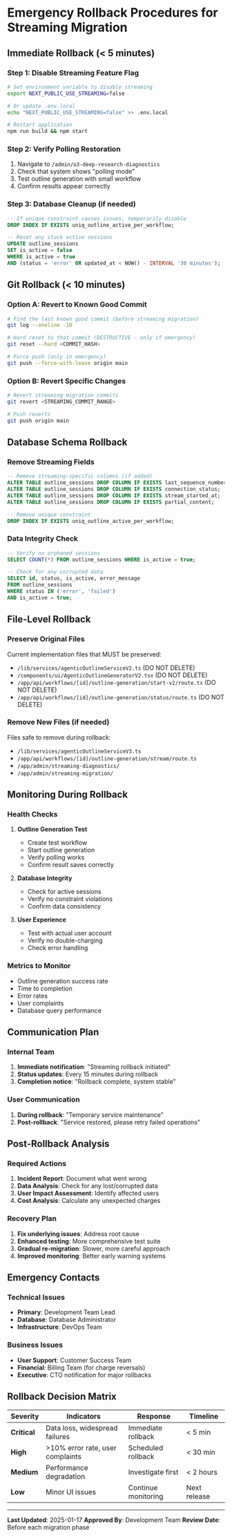 # Emergency Rollback Procedures for Streaming Migration

## Immediate Rollback (< 5 minutes)

### Step 1: Disable Streaming Feature Flag
```bash
# Set environment variable to disable streaming
export NEXT_PUBLIC_USE_STREAMING=false

# Or update .env.local
echo "NEXT_PUBLIC_USE_STREAMING=false" >> .env.local

# Restart application
npm run build && npm start
```

### Step 2: Verify Polling Restoration
1. Navigate to `/admin/o3-deep-research-diagnostics`
2. Check that system shows "polling mode"
3. Test outline generation with small workflow
4. Confirm results appear correctly

### Step 3: Database Cleanup (if needed)
```sql
-- If unique constraint causes issues, temporarily disable
DROP INDEX IF EXISTS uniq_outline_active_per_workflow;

-- Reset any stuck active sessions
UPDATE outline_sessions 
SET is_active = false 
WHERE is_active = true 
AND (status = 'error' OR updated_at < NOW() - INTERVAL '30 minutes');
```

## Git Rollback (< 10 minutes)

### Option A: Revert to Known Good Commit
```bash
# Find the last known good commit (before streaming migration)
git log --oneline -10

# Hard reset to that commit (DESTRUCTIVE - only if emergency)
git reset --hard <COMMIT_HASH>

# Force push (only in emergency)
git push --force-with-lease origin main
```

### Option B: Revert Specific Changes
```bash
# Revert streaming migration commits
git revert <STREAMING_COMMIT_RANGE>

# Push reverts
git push origin main
```

## Database Schema Rollback

### Remove Streaming Fields
```sql
-- Remove streaming-specific columns (if added)
ALTER TABLE outline_sessions DROP COLUMN IF EXISTS last_sequence_number;
ALTER TABLE outline_sessions DROP COLUMN IF EXISTS connection_status;
ALTER TABLE outline_sessions DROP COLUMN IF EXISTS stream_started_at;
ALTER TABLE outline_sessions DROP COLUMN IF EXISTS partial_content;

-- Remove unique constraint
DROP INDEX IF EXISTS uniq_outline_active_per_workflow;
```

### Data Integrity Check
```sql
-- Verify no orphaned sessions
SELECT COUNT(*) FROM outline_sessions WHERE is_active = true;

-- Check for any corrupted data
SELECT id, status, is_active, error_message 
FROM outline_sessions 
WHERE status IN ('error', 'failed') 
AND is_active = true;
```

## File-Level Rollback

### Preserve Original Files
Current implementation files that MUST be preserved:
- `/lib/services/agenticOutlineServiceV2.ts` (DO NOT DELETE)
- `/components/ui/AgenticOutlineGeneratorV2.tsx` (DO NOT DELETE)
- `/app/api/workflows/[id]/outline-generation/start-v2/route.ts` (DO NOT DELETE)
- `/app/api/workflows/[id]/outline-generation/status/route.ts` (DO NOT DELETE)

### Remove New Files (if needed)
Files safe to remove during rollback:
- `/lib/services/agenticOutlineServiceV3.ts`
- `/app/api/workflows/[id]/outline-generation/stream/route.ts`
- `/app/admin/streaming-diagnostics/`
- `/app/admin/streaming-migration/`

## Monitoring During Rollback

### Health Checks
1. **Outline Generation Test**
   - Create test workflow
   - Start outline generation
   - Verify polling works
   - Confirm result saves correctly

2. **Database Integrity**
   - Check for active sessions
   - Verify no constraint violations
   - Confirm data consistency

3. **User Experience**
   - Test with actual user account
   - Verify no double-charging
   - Check error handling

### Metrics to Monitor
- Outline generation success rate
- Time to completion
- Error rates
- User complaints
- Database query performance

## Communication Plan

### Internal Team
1. **Immediate notification**: "Streaming rollback initiated"
2. **Status updates**: Every 15 minutes during rollback
3. **Completion notice**: "Rollback complete, system stable"

### User Communication
1. **During rollback**: "Temporary service maintenance"
2. **Post-rollback**: "Service restored, please retry failed operations"

## Post-Rollback Analysis

### Required Actions
1. **Incident Report**: Document what went wrong
2. **Data Analysis**: Check for any lost/corrupted data
3. **User Impact Assessment**: Identify affected users
4. **Cost Analysis**: Calculate any unexpected charges

### Recovery Plan
1. **Fix underlying issues**: Address root cause
2. **Enhanced testing**: More comprehensive test suite
3. **Gradual re-migration**: Slower, more careful approach
4. **Improved monitoring**: Better early warning systems

## Emergency Contacts

### Technical Issues
- **Primary**: Development Team Lead
- **Database**: Database Administrator
- **Infrastructure**: DevOps Team

### Business Issues
- **User Support**: Customer Success Team
- **Financial**: Billing Team (for charge reversals)
- **Executive**: CTO notification for major rollbacks

## Rollback Decision Matrix

| Severity | Indicators | Response | Timeline |
|----------|------------|----------|----------|
| **Critical** | Data loss, widespread failures | Immediate rollback | < 5 min |
| **High** | >10% error rate, user complaints | Scheduled rollback | < 30 min |
| **Medium** | Performance degradation | Investigate first | < 2 hours |
| **Low** | Minor UI issues | Continue monitoring | Next release |

---

**Last Updated**: 2025-01-17
**Approved By**: Development Team
**Review Date**: Before each migration phase